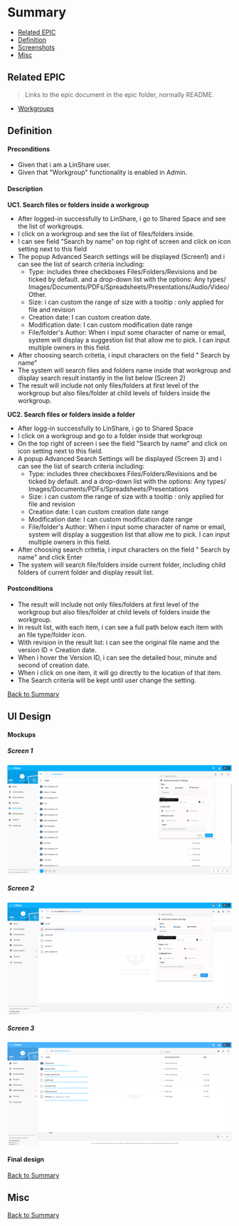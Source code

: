 # Summary

* [Related EPIC](#related-epic)
* [Definition](#definition)
* [Screenshots](#screenshots)
* [Misc](#misc)

## Related EPIC

> Links to the epic document in the epic folder, normally README.

* [Workgroups](./README.md)

## Definition

#### Preconditions

- Given that i am a LinShare user.
- Given that "Workgroup" functionality is enabled in Admin.

#### Description

**UC1. Search files or folders inside a workgroup**

- After logged-in successfully to LinShare, i go to Shared Space and see the list of workgroups.
- I click on a workgroup and see the list of files/folders inside.
- I can see field "Search by name" on top right of screen and click on icon setting next to this field
- The popup Advanced Search settings will be displayed (Screen1) and i can see the list of search criteria including:
    - Type: includes three checkboxes Files/Folders/Revisions and be ticked by default.
     and a drop-down list with the options: Any types/ Images/Documents/PDFs/Spreadsheets/Presentations/Audio/Video/Other. 
    - Size: i can custom the range of size with a tooltip : only applied for file and revision
    - Creation date: I can custom creation date. 
    - Modification date: I can custom modification date range
    - File/folder's Author: When i input some character of name or email, system will display a suggestion list that allow me to pick. I can input multiple owners in this field.
- After choosing search critetia, i input characters on the field " Search by name"
- The system will search files and folders name  inside that workgroup and display search result instantly in the list below (Screen 2)
- The result will include not only files/folders at first level of the workgroup but also files/folder at child levels of folders inside the workgroup.

**UC2. Search files or folders inside a folder**

- After logg-in successfully to LinShare, i go to Shared Space 
- I click on a workgroup and go to a folder inside that workgroup
- On the top right of screen i see the field "Search by name" and click on icon setting next to this field.
- A popup Advanced Search Settings will be displayed (Screen 3) and i can see the list of search criteria including:
    - Type: includes three checkboxes Files/Folders/Revisions and be ticked by default.
     and a drop-down list with the options: Any types/ Images/Documents/PDFs/Spreadsheets/Presentations
    - Size: i can custom the range of size with a tooltip : only applied for file and revision
    - Creation date: I can custom creation date range
    - Modification date: I can custom modification date range
    - File/folder's Author: When i input some character of name or email, system will display a suggestion list that allow me to pick. I can input multiple owners in this field.
- After choosing search critetia, i input characters on the field " Search by name" and click Enter 
- The system will search file/folders inside current folder, including child folders of current folder and display result list.

#### Postconditions

- The result will include not only files/folders at first level of the workgroup but also files/folder at child levels of folders inside the workgroup. 
- In result list, with each item, i can see a full path below each item with an file type/folder icon. 
- With revision in the result list: i can see the original file name and the version ID = Creation date. 
- When i hover the Version ID, i can see the detailed hour, minute and second of creation date. 
- When i click on one item, it will go directly to the location of that item.
- The Search criteria will be kept until user change the setting.

[Back to Summary](#summary)

## UI Design

#### Mockups

##### Screen 1
![screen 1](./mockups/3.1.png)
##### Screen 2
![screen 2](./mockups/3.2.png)
##### Screen 3
![screen 3](./mockups/3.3.png)

#### Final design

[Back to Summary](#summary)
## Misc

[Back to Summary](#summary)
